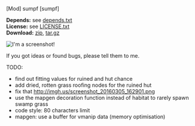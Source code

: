 [Mod] sumpf [sumpf]

**Depends:** see [depends.txt](https://raw.githubusercontent.com/HybridDog/sumpf/master/sumpf/depends.txt)  
**License:** see [LICENSE.txt](https://raw.githubusercontent.com/HybridDog/sumpf/master/LICENSE.txt)  
**Download:** [zip](https://github.com/HybridDog/sumpf/archive/master.zip), [tar.gz](https://github.com/HybridDog/sumpf/archive/master.tar.gz)  

![I'm a screenshot!](http://bit.ly/1wOCWpq)

If you got ideas or found bugs, please tell them to me.


TODO:  
* find out fitting values for ruined and hut chance  
* add dried, rotten grass roofing nodes for the ruined hut  
* fix that http://imgh.us/screenshot_20160305_162901.png  
* use the mapgen decoration function instead of habitat to rarely spawn swamp grass
* code style: 80 characters limit
* mapgen: use a buffer for vmanip data (memory optimisation)
